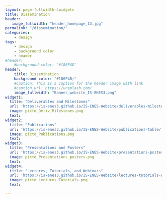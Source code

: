 ```yaml
---
layout: page-fullwidth-4widgets
title: Dissemination
header:
   image_fullwidth: "header_homepage_13.jpg"
permalink: "/dissemination/"
categories:
    - design
tags:
    - design
    - background color
    - header
#header:
    #background-color: "#186F4D"
header:
    title: Dissemination
    background-color: "#186F4D;"
    #caption: This is a caption for the header image with link
    #caption_url: https://unsplash.com/
    image_fullwidth: "Banner_website_IS-ENES3.png"
widget1:
  title: "Deliverables and Milestones"
  url: 'https://is-enes3.github.io/IS-ENES-Website/deliverables-milestones/'
  image: picto_Deliv_Milestones.png
  text: 
widget2:
  title: "Publications"
  url: 'https://is-enes3.github.io/IS-ENES-Website/publications-table/'
  image: picto_Publications.png
  text: 
widget3:
  title: "Presentations and Posters"
  url: 'https://is-enes3.github.io/IS-ENES-Website/presentations-posters/'
  image: picto_Presentations_posters.png
  text: 
widget4:
  title: "Lectures, Tutorials, and Webinars"
  url: 'https://is-enes3.github.io/IS-ENES-Website/lectures-tutorials-webinars/'
  image: picto_Lectures_Tutorials.png
  text: 

---
```


